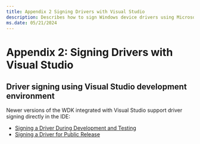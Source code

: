```yaml
---
title: Appendix 2 Signing Drivers with Visual Studio
description: Describes how to sign Windows device drivers using Microsoft Visual Studio.
ms.date: 05/21/2024
---
```


# Appendix 2: Signing Drivers with Visual Studio


## Driver signing using Visual Studio development environment


Newer versions of the WDK integrated with Visual Studio support driver signing directly in the IDE:

* [Signing a Driver During Development and Testing](../develop/signing-a-driver-during-development-and-testing.md)
* [Signing a Driver for Public Release](../develop/signing-a-driver-for-public-release.md)
 

